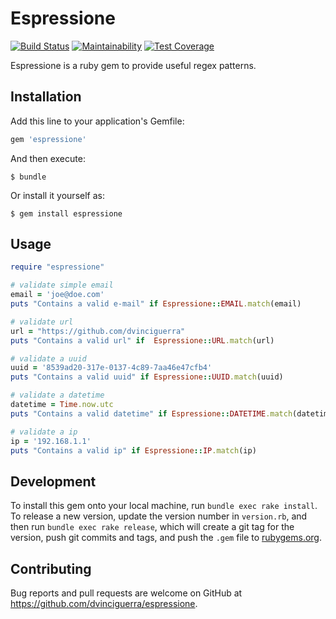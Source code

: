 # Espressione

[![Build Status](https://travis-ci.org/dvinciguerra/espressione.svg?branch=master)](https://travis-ci.org/dvinciguerra/espressione)
[![Maintainability](https://api.codeclimate.com/v1/badges/7b9cf8b8ff2f56e6da36/maintainability)](https://codeclimate.com/github/dvinciguerra/espressione/maintainability)
[![Test Coverage](https://api.codeclimate.com/v1/badges/7b9cf8b8ff2f56e6da36/test_coverage)](https://codeclimate.com/github/dvinciguerra/espressione/test_coverage)

Espressione is a ruby gem to provide useful regex patterns.

## Installation

Add this line to your application's Gemfile:

```ruby
gem 'espressione'
```

And then execute:

    $ bundle

Or install it yourself as:

    $ gem install espressione

## Usage

```ruby
require "espressione"

# validate simple email
email = 'joe@doe.com'
puts "Contains a valid e-mail" if Espressione::EMAIL.match(email)

# validate url
url = "https://github.com/dvinciguerra"
puts "Contains a valid url" if  Espressione::URL.match(url)

# validate a uuid
uuid = '8539ad20-317e-0137-4c89-7aa46e47cfb4'
puts "Contains a valid uuid" if Espressione::UUID.match(uuid)

# validate a datetime
datetime = Time.now.utc
puts "Contains a valid datetime" if Espressione::DATETIME.match(datetime.to_s)

# validate a ip
ip = '192.168.1.1'
puts "Contains a valid ip" if Espressione::IP.match(ip)
```

## Development

To install this gem onto your local machine, run `bundle exec rake install`. To release a new version, update the version number in `version.rb`, and then run `bundle exec rake release`, which will create a git tag for the version, push git commits and tags, and push the `.gem` file to [rubygems.org](https://rubygems.org).

## Contributing

Bug reports and pull requests are welcome on GitHub at https://github.com/dvinciguerra/espressione.

